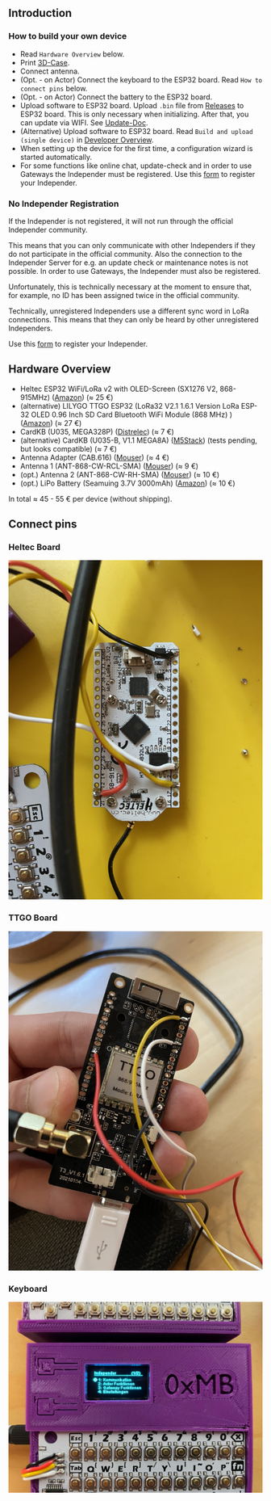 ## Introduction

### How to build your own device

-  Read `Hardware Overview` below.
- Print [3D-Case](../case/export).
- Connect antenna.
- (Opt. - on Actor) Connect the keyboard to the ESP32 board. Read `How to connect pins` below.
- (Opt. - on Actor) Connect the battery to the ESP32 board.
- Upload software to ESP32 board. Upload ``.bin`` file from [Releases](https://github.com/maxbundscherer/independer-loras/releases/) to ESP32 board. This is only necessary when initializing. After that, you can update via WIFI. See [Update-Doc](update.md).
- (Alternative) Upload software to ESP32 board. Read `Build and upload (single device)` in [Developer Overview](../docs/developer.md).
- When setting up the device for the first time, a configuration wizard is started automatically.
- For some functions like online chat, update-check and in order to use Gateways the Independer must be registered. Use this [form](https://forms.gle/TChcaEvHBXyWu7XQA) to register your Independer.

### No Independer Registration

If the Independer is not registered, it will not run through the official Independer community.

This means that you can only communicate with other Independers if they do not participate in the official community. Also the connection to the Independer Server for e.g. an update check or maintenance notes is not possible. In order to use Gateways, the Independer must also be registered.

Unfortunately, this is technically necessary at the moment to ensure that, for example, no ID has been assigned twice in the official community.

Technically, unregistered Independers use a different sync word in LoRa connections. This means that they can only be heard by other unregistered Independers.

Use this [form](https://forms.gle/TChcaEvHBXyWu7XQA) to register your Independer.

## Hardware Overview

- Heltec ESP32 WiFi/LoRa v2 with OLED-Screen (SX1276 V2, 868-915MHz) ([Amazon](https://www.amazon.de/-/en/gp/product/B078M74NNN/)) (≈ 25 €)
- (alternative) LILYGO TTGO ESP32 (LoRa32 V2.1 1.6.1 Version LoRa ESP-32 OLED 0.96 Inch SD Card Bluetooth WiFi Module (868 MHz) ) ([Amazon](https://www.amazon.de/gp/product/B08T984WCT/)) (≈ 27 €)
- CardKB (U035, MEGA328P) ([Distrelec](https://www.distrelec.de/de/cardkb-mini-tastatureinheit-mega328p-m5stack-u035/p/30172534)) (≈ 7 €)
- (alternative) CardKB (U035-B, V1.1 MEGA8A) ([M5Stack](https://shop.m5stack.com/products/cardkb-mini-keyboard-programmable-unit-v1-1-mega8a)) (tests pending, but looks compatible) (≈ 7 €)
- Antenna Adapter (CAB.616) ([Mouser](https://www.mouser.de/ProductDetail/960-CAB.616)) (≈ 4 €)
- Antenna 1 (ANT-868-CW-RCL-SMA) ([Mouser](https://www.mouser.de/ProductDetail/712-ANT-868-CWRCLSMA)) (≈ 9 €)
- (opt.) Antenna 2 (ANT-868-CW-RH-SMA) ([Mouser](https://www.mouser.de/ProductDetail/712-ANT-868-CW-RHSMA)) (≈ 10 €)
- (opt.) LiPo Battery (Seamuing 3.7V 3000mAh) ([Amazon](https://www.amazon.de/gp/product/B08V11Z88Q/))
(≈ 10 €)

In total ≈ 45 - 55 € per device (without shipping).

## Connect pins

### Heltec Board

<img src="images/hardware_how_to.jpeg" width="600"/>

### TTGO Board

<img src="images/hardware_how_to_2.jpeg" width="600"/>

### Keyboard

<img src="images/ui_actor.jpeg" width="600"/>
